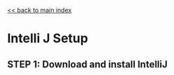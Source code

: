 <link rel='stylesheet' href='../assets/css/main.css'/>

[<< back to main index](../README.md) 

Intelli J Setup
===============

## STEP 1: Download and install IntelliJ